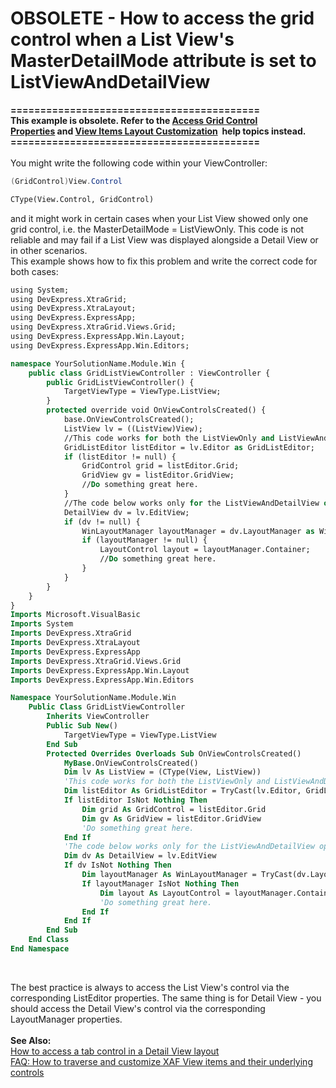 # OBSOLETE - How to access the grid control when a List View's MasterDetailMode attribute is set to ListViewAndDetailView


<p><strong>==========================================</strong><br><strong>This example is obsolete. Refer to the <a href="http://documentation.devexpress.com/#Xaf/CustomDocument2739">Access Grid Control Properties</a> and <a href="https://documentation.devexpress.com/eXpressAppFramework/112817/Concepts/UI-Construction/View-Items/View-Items-Layout-Customization">View Items Layout Customization</a>  help topics instead.</strong><br><strong>==========================================</strong><br><br>You might write the following code within your ViewController:</p>


```cs
(GridControl)View.Control
```




```vb
CType(View.Control, GridControl)
```


<p>and it might work in certain cases when your List View showed only one grid control, i.e. the MasterDetailMode = ListViewOnly. This code is not reliable and may fail if a List View was displayed alongside a Detail View or in other scenarios. <br>This example shows how to fix this problem and write the correct code for both cases:</p>


```vb
using System;
using DevExpress.XtraGrid;
using DevExpress.XtraLayout;
using DevExpress.ExpressApp;
using DevExpress.XtraGrid.Views.Grid;
using DevExpress.ExpressApp.Win.Layout;
using DevExpress.ExpressApp.Win.Editors;

namespace YourSolutionName.Module.Win {
    public class GridListViewController : ViewController {
        public GridListViewController() {
            TargetViewType = ViewType.ListView;
        }
        protected override void OnViewControlsCreated() {
            base.OnViewControlsCreated();
            ListView lv = ((ListView)View);
            //This code works for both the ListViewOnly and ListViewAndDetailView option.
            GridListEditor listEditor = lv.Editor as GridListEditor;
            if (listEditor != null) {
                GridControl grid = listEditor.Grid;
                GridView gv = listEditor.GridView;
                //Do something great here.
            }
            //The code below works only for the ListViewAndDetailView option.
            DetailView dv = lv.EditView;
            if (dv != null) {
                WinLayoutManager layoutManager = dv.LayoutManager as WinLayoutManager;
                if (layoutManager != null) {
                    LayoutControl layout = layoutManager.Container;
                    //Do something great here.
                }
            }
        }
    }
}
Imports Microsoft.VisualBasic
Imports System
Imports DevExpress.XtraGrid
Imports DevExpress.XtraLayout
Imports DevExpress.ExpressApp
Imports DevExpress.XtraGrid.Views.Grid
Imports DevExpress.ExpressApp.Win.Layout
Imports DevExpress.ExpressApp.Win.Editors

Namespace YourSolutionName.Module.Win
    Public Class GridListViewController
        Inherits ViewController
        Public Sub New()
            TargetViewType = ViewType.ListView
        End Sub
        Protected Overrides Overloads Sub OnViewControlsCreated()
            MyBase.OnViewControlsCreated()
            Dim lv As ListView = (CType(View, ListView))
            'This code works for both the ListViewOnly and ListViewAndDetailView options.
            Dim listEditor As GridListEditor = TryCast(lv.Editor, GridListEditor)
            If listEditor IsNot Nothing Then
                Dim grid As GridControl = listEditor.Grid
                Dim gv As GridView = listEditor.GridView
                'Do something great here.
            End If
            'The code below works only for the ListViewAndDetailView option.
            Dim dv As DetailView = lv.EditView
            If dv IsNot Nothing Then
                Dim layoutManager As WinLayoutManager = TryCast(dv.LayoutManager, WinLayoutManager)
                If layoutManager IsNot Nothing Then
                    Dim layout As LayoutControl = layoutManager.Container
                    'Do something great here.
                End If
            End If
        End Sub
    End Class
End Namespace
```


<br>
<p>The best practice is always to access the List View's control via the corresponding ListEditor properties. The same thing is for Detail View - you should access the Detail View's control via the corresponding LayoutManager properties.<br><br><strong>See Also:<br></strong><a href="https://www.devexpress.com/Support/Center/p/E372">How to access a tab control in a Detail View layout</a><br><a href="https://www.devexpress.com/Support/Center/p/KA18895">FAQ: How to traverse and customize XAF View items and their underlying controls</a></p>

<br/>


